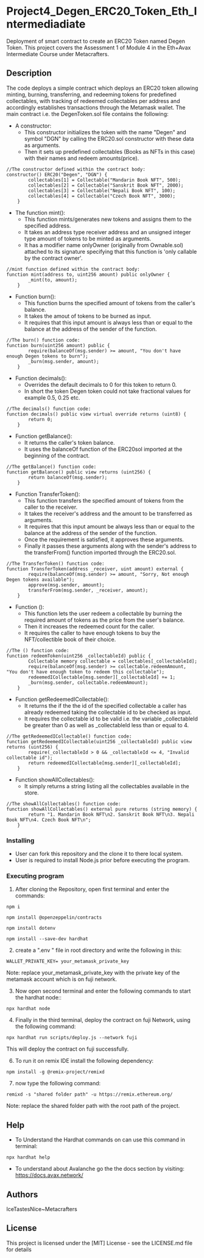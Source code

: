 # Project4_Degen_ERC20_Token_Eth_Intermediadiate

Deployment of smart contract to create an ERC20 Token named Degen Token.
This project covers the Assessment 1 of Module 4 in the Eth+Avax Intermediate Course under Metacrafters.

## Description

The code deploys a simple contract which deploys an ERC20 token allowing minting, burning, transferring, and redeeming tokens for predefined collectables, with tracking of redeemed collectables per address and accordingly establishes transactions through the Metamask wallet. The main contract i.e. the  DegenToken.sol file contains the following:
* A constructor:
	* This constructor initializes the token with the name "Degen" and symbol "DGN" by calling the ERC20.sol constructor with these data as arguments.
	* Then it sets up predefined collectables (Books as NFTs in this case) with their names and redeem amounts(price).
```
//The constructor defined within the contract body: 
constructor() ERC20("Degen", "DGN") {
        collectables[1] = Collectable("Mandarin Book NFT", 500);
        collectables[2] = Collectable("Sanskrit Book NFT", 2000);
        collectables[3] = Collectable("Nepali Book NFT", 100);
        collectables[4] = Collectable("Czech Book NFT", 3000);
    }
```

* The function mint():
  * This function mints/generates new tokens and assigns them to the specified address.
  * It takes an address type receiver address and an unsigned integer type amount of tokens to be minted as arguments.
  * It has a modifier name onlyOwner (originally from Ownable.sol) attached to its signature specifying that this function is 'only callable by the contract owner'.
```
//mint function defined within the contract body:
function mint(address to, uint256 amount) public onlyOwner {
        _mint(to, amount);
    }
```
* Function burn():
  * This function burns the specified amount of tokens from the caller's balance.
  * It takes the amout of tokens to be burned as input.
  * It requires that this input amount is always less than or equal to the balance at the address of the sender of the function.
```
//The burn() function code: 
function burn(uint256 amount) public {
        require(balanceOf(msg.sender) >= amount, "You don't have enough Degen tokens to burn");
        _burn(msg.sender, amount);
    }
```
* Function decimals():
  * Overrides the default decimals to 0 for this token to return 0.
  * In short the token Degen token could not take fractional values for example 0.5, 0.25 etc. 
```
//The decimals() function code: 
function decimals() public view virtual override returns (uint8) {
        return 0;
    }
```
* Function getBalance():
  * It returns the caller's token balance.
  * It uses the balanceOf function of the ERC20sol imported at the beginning of the contract.
```
//The getBalance() function code: 
function getBalance() public view returns (uint256) {
        return balanceOf(msg.sender);
    }
```
* Function TransferToken():
  * This function transfers the specified amount of tokens from the caller to the receiver.
  * It takes the receiver's address and the amount to be transferred as arguments. 
  * It requires that this input amount be always less than or equal to the balance at the address of the sender of the function.
  * Once the requirement is satisfied, it approves these arguments.
  * Finally it passes these arguments along with the sender's address to the transferFrom() function imported through the ERC20.sol.
```
//The TransferToken() function code: 
function TransferToken(address _receiver, uint amount) external {
        require(balanceOf(msg.sender) >= amount, "Sorry, Not enough Degen tokens available");
        approve(msg.sender, amount);
        transferFrom(msg.sender, _receiver, amount);
    }
```
* Function ():
  * This function lets the user redeem a collectable by burning the required amount of tokens as the price from the user's balance.
  * Then it increases the redeemed count for the caller.
  * It requires the caller to have enough tokens to buy the NFT/collectible book of their choice.
```
//The () function code: 
function redeemToken(uint256 _collectableId) public {
        Collectable memory collectable = collectables[_collectableId];
        require(balanceOf(msg.sender) >= collectable.redeemAmount, "You don't have enough token to redeem this collectable");
        redeemedICollectable[msg.sender][_collectableId] += 1;
        _burn(msg.sender, collectable.redeemAmount);
    }
```
* Function getRedeemedICollectable():
  * It returns the if the the id of the specified collectable a caller has already redeemed taking the collectable id to be checked as input.
  * It requires the collectable id to be valid i.e. the variable _collectableId be greater than 0 as well as _collectableId less than or equal to 4.
```
//The getRedeemedICollectable() function code: 
function getRedeemedICollectable(uint256 _collectableId) public view returns (uint256) {
        require(_collectableId > 0 && _collectableId <= 4, "Invalid collectable id");
        return redeemedICollectable[msg.sender][_collectableId];
    }
```
* Function showAllCollectables():
  * It simply returns a string listing all the collectables available in the store.
```
//The showAllCollectables() function code: 
function showAllCollectables() external pure returns (string memory) {
        return "1. Mandarin Book NFT\n2. Sanskrit Book NFT\n3. Nepali Book NFT\n4. Czech Book NFT\n";
    }
```


### Installing

* User can fork this repository and the clone it to there local system. 
* User is required to install Node.js prior before executing the program.


### Executing program

1. After cloning the Repository, open first terminal and enter the commands: 

```shell
npm i
```
```shell
npm install @openzeppelin/contracts
```
```shell
npm install dotenv
```
```shell
npm install --save-dev hardhat
```

2. create a ".env " file in root directory and write the following in this:
```shell
WALLET_PRIVATE_KEY= your_metamask_private_key
```
Note: replace your_metamask_private_key with the private key of the metamask account which is on fuji network.

3. Now open second terminal and enter the following commands to start the hardhat node::

```shell
npx hardhat node
```

4. Finally in the third terminal, deploy the contract on fuji Network, using the following command:

```shell
npx hardhat run scripts/deploy.js --network fuji
```
This will deploy the contract on fuji successfully.

6. To run it on remix IDE install the following dependency:

```shell
npm install -g @remix-project/remixd
```

7. now type the following command:

```shell
remixd -s "shared folder path" -u https://remix.ethereum.org/
```
Note: replace the shared folder path with the root path of the project.

## Help

* To Understand the Hardhat commands on can use this command in terminal:
```
npx hardhat help
```
* To understand about Avalanche go the the docs section by visiting: https://docs.avax.network/

## Authors

IceTastesNice~Metacrafters

## License

This project is licensed under the [MIT] License - see the LICENSE.md file for details

